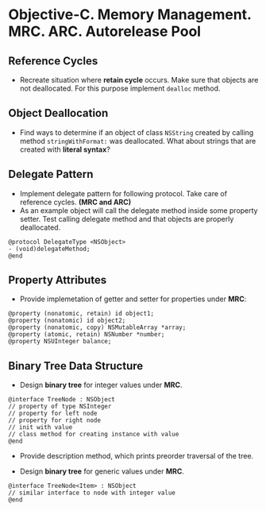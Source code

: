 # Objective-C. Memory Management. MRC. ARC. Autorelease Pool

## Reference Cycles
- Recreate situation where **retain cycle** occurs. Make sure that objects are not deallocated. For this purpose implement `dealloc` method.

## Object Deallocation
- Find ways to determine if an object of class `NSString` created by calling method `stringWithFormat:` was deallocated. What about strings that are created with **literal syntax**?

## Delegate Pattern

- Implement delegate pattern for following protocol. Take care of reference cycles. **(MRC and ARC)**
- As an example object will call the delegate method inside some property setter. Test calling delegate method and that objects are properly deallocated.

```objc
@protocol DelegateType <NSObject>
- (void)delegateMethod;
@end
```

## Property Attributes

- Provide implemetation of getter and setter for properties under **MRC**:
```objc
@property (nonatomic, retain) id object1;
@property (nonatomic) id object2;
@property (nonatomic, copy) NSMutableArray *array;
@property (atomic, retain) NSNumber *number;
@property NSUInteger balance;
```

## Binary Tree Data Structure
- Design **binary tree** for integer values under **MRC**.
```objc
@interface TreeNode : NSObject 
// property of type NSInteger
// property for left node
// property for right node
// init with value
// class method for creating instance with value
@end
```
- Provide description method, which prints preorder traversal of the tree.

- Design **binary tree** for generic values under **MRC**.
```objc
@interface TreeNode<Item> : NSObject 
// similar interface to node with integer value
@end
```
